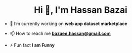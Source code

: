 <h1 align="center">Hi 👋, I'm Hassan Bazai</h1>

- 🔭 I’m currently working on **web app dataset marketplace**

- 📫 How to reach me **bazaee.hassan@gmail.com**

- ⚡ Fun fact **I am Funny**

